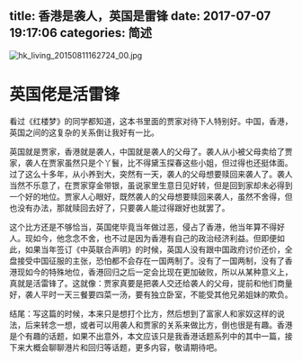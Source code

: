title: 香港是袭人，英国是雷锋
date: 2017-07-07 19:17:06
categories: 简述
  --- 


![hk_living_20150811162724_00.jpg](http://upload-images.jianshu.io/upload_images/48180-9e598c161960502f.jpg?imageMogr2/auto-orient/strip%7CimageView2/2/w/1240)
# 英国佬是活雷锋

看过《红楼梦》的同学都知道，这本书里面的贾家对待下人特别好。中国，香港，英国之间的这复杂的关系倒让我好有一比。

英国就是贾家，香港就是袭人，中国就是袭人的父母了。袭人从小被父母卖给了贾家，袭人在贾家虽然只是个丫鬟，比不得黛玉探春这些小姐，但过得也还挺体面。过了这么十多年，从小养到大，突然有一天，袭人的父母想要赎回来袭人了。袭人当然不乐意了，在贾家穿金带银，虽说家里生意日见好转，但是回到家却未必得到一个好的地位。贾家人心眼好，既然袭人的父母想要赎回来袭人，虽然不舍得，但也没有办法，那就赎回去好了，只要袭人能过得跟好也就罢了。

这个比方还是不够恰当，英国佬毕竟当年做过恶，侵占了香港，他当年算不得好人。现如今，他念念不舍，也不过是因为香港有自己的政治经济利益。但即便如此，如果当年签订《中英联合声明》的时候，英国人没有跟中国政府讨价还价，全盘接受中国征服的主张，恐怕都不会存在一国两制了。没有了一国两制，没有了香港现如今的特殊地位，香港回归之后一定会比现在更加破败，所以从某种意义上，真就是活雷锋了。这就像：贾家真要是把袭人交还给袭人的父母，提前和他们商量好，袭人平时一天三餐要四菜一汤，要有独立卧室，不能受其他兄弟姐妹的欺负。

结尾：写这篇的时候，本来只是想打个比方，然后想到了富家人和家奴这样的说法，后来转念一想，或者可以用袭人和贾家的关系来做比方，倒也很是有趣。香港是个有趣的话题，如果不出意外，本文应该只是我香港话题系列中的其中一篇，接下来大概会聊聊港片和回归等话题，更多内容，敬请期待吧。
